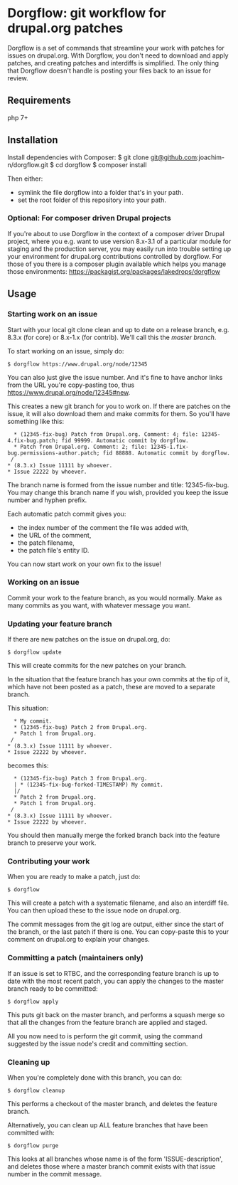 Dorgflow: git workflow for drupal.org patches
=============================================

Dorgflow is a set of commands that streamline your work with patches for issues
on drupal.org. With Dorgflow, you don't need to download and apply patches, and
creating patches and interdiffs is simplified. The only thing that Dorgflow
doesn't handle is posting your files back to an issue for review.

## Requirements

php 7+

## Installation

Install dependencies with Composer:
    $ git clone git@github.com:joachim-n/dorgflow.git
    $ cd dorgflow
    $ composer install

Then either:
  - symlink the file dorgflow into a folder that's in your path.
  - set the root folder of this repository into your path.

### Optional: For composer driven Drupal projects

If you're about to use Dorgflow in the context of a composer driver Drupal project, where you e.g. want to use version 8.x-3.1 of a particular module for staging and the production server, you may easily run into trouble setting up your environment for drupal.org contributions controlled by dorgflow. For those of you there is a composer plugin available which helps you manage those environments: https://packagist.org/packages/lakedrops/dorgflow

## Usage

### Starting work on an issue

Start with your local git clone clean and up to date on a release branch, e.g.
8.3.x (for core) or 8.x-1.x (for contrib). We'll call this the *master branch*.

To start working on an issue, simply do:

    $ dorgflow https://www.drupal.org/node/12345

You can also just give the issue number. And it's fine to have anchor links from
the URL you're copy-pasting too, thus https://www.drupal.org/node/12345#new.

This creates a new git branch for you to work on. If there are patches on the
issue, it will also download them and make commits for them. So you'll have
something like this:

      * (12345-fix-bug) Patch from Drupal.org. Comment: 4; file: 12345-4.fix-bug.patch; fid 99999. Automatic commit by dorgflow.
      * Patch from Drupal.org. Comment: 2; file: 12345-1.fix-bug.permissions-author.patch; fid 88888. Automatic commit by dorgflow.
     /
    * (8.3.x) Issue 11111 by whoever.
    * Issue 22222 by whoever.

The branch name is formed from the issue number and title: 12345-fix-bug. You
may change this branch name if you wish, provided you keep the issue number and
hyphen prefix.

Each automatic patch commit gives you:
  - the index number of the comment the file was added with,
  - the URL of the comment,
  - the patch filename,
  - the patch file's entity ID.

You can now start work on your own fix to the issue!

### Working on an issue

Commit your work to the feature branch, as you would normally. Make as many
commits as you want, with whatever message you want.

### Updating your feature branch

If there are new patches on the issue on drupal.org, do:

    $ dorgflow update

This will create commits for the new patches on your branch.

In the situation that the feature branch has your own commits at the tip of it,
which have not been posted as a patch, these are moved to a separate branch.

This situation:

      * My commit.
      * (12345-fix-bug) Patch 2 from Drupal.org.
      * Patch 1 from Drupal.org.
     /
    * (8.3.x) Issue 11111 by whoever.
    * Issue 22222 by whoever.

becomes this:

      * (12345-fix-bug) Patch 3 from Drupal.org.
      | * (12345-fix-bug-forked-TIMESTAMP) My commit.
      |/
      * Patch 2 from Drupal.org.
      * Patch 1 from Drupal.org.
     /
    * (8.3.x) Issue 11111 by whoever.
    * Issue 22222 by whoever.

You should then manually merge the forked branch back into the feature branch to
preserve your work.

### Contributing your work

When you are ready to make a patch, just do:

    $ dorgflow

This will create a patch with a systematic filename, and also an interdiff file.
You can then upload these to the issue node on drupal.org.

The commit messages from the git log are output, either since the start of the
branch, or the last patch if there is one. You can copy-paste this to your
comment on drupal.org to explain your changes.

### Committing a patch (maintainers only)

If an issue is set to RTBC, and the corresponding feature branch is up to date
with the most recent patch, you can apply the changes to the master branch ready
to be committed:

    $ dorgflow apply

This puts git back on the master branch, and performs a squash merge so that all
the changes from the feature branch are applied and staged.

All you now need to is perform the git commit, using the command suggested by
the issue node's credit and committing section.

### Cleaning up

When you're completely done with this branch, you can do:

    $ dorgflow cleanup

This performs a checkout of the master branch, and deletes the feature branch.

Alternatively, you can clean up ALL feature branches that have been committed
with:

    $ dorgflow purge

This looks at all branches whose name is of the form 'ISSUE-description', and
deletes those where a master branch commit exists with that issue number in the
commit message.
